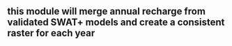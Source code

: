 ## this module will merge annual recharge from validated SWAT+ models and create a consistent raster for each year 